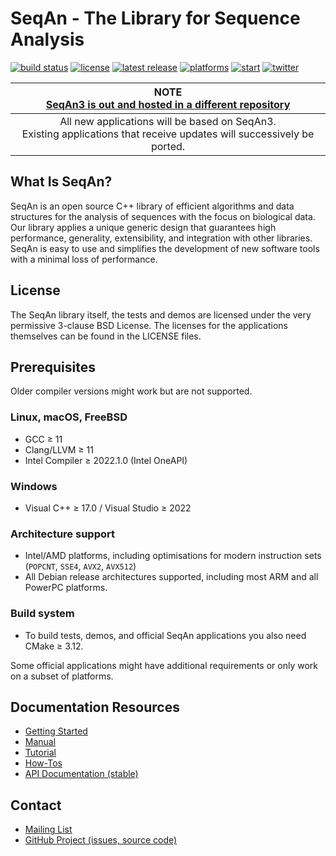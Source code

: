 # SeqAn - The Library for Sequence Analysis

[![build status][1]][2]
[![license][3]][4]
[![latest release][5]][6]
[![platforms][7]][8]
[![start][9]][10]
[![twitter][11]][12]

[1]: https://img.shields.io/github/workflow/status/seqan/seqan/CI%20on%20Linux/develop?style=flat&logo=github&label=SeqAn%20CI "Open GitHub actions page"
[2]: https://github.com/seqan/seqan/actions?query=branch%3Adevelop
[3]: https://img.shields.io/badge/license-BSD-green.svg "Open license file"
[4]: https://github.com/seqan/seqan/blob/develop/LICENSE
[5]: https://img.shields.io/github/release/seqan/seqan.svg "Get the latest release"
[6]: https://github.com/seqan/seqan/releases/latest
[7]: https://img.shields.io/badge/platform-linux%20%7C%20bsd%20%7C%20osx%20%7C%20win-informational.svg "Open our API documentation"
[8]: https://docs.seqan.de/seqan/develop/
[9]: https://img.shields.io/github/stars/seqan/seqan.svg?style=social "See who starred us"
[10]: https://github.com/seqan/seqan/stargazers
[11]: https://img.shields.io/twitter/follow/SeqAnLib.svg?label=follow&style=social "Follow us on Twitter"
[12]: https://twitter.com/seqanlib

| **NOTE <br> [SeqAn3 is out and hosted in a different repository](https://github.com/seqan/seqan3)**                        |
|:--------------------------------------------------------------------------------------------------------------------------:|
| All new applications will be based on SeqAn3. <br> Existing applications that receive updates will successively be ported. |

## What Is SeqAn?

SeqAn is an open source C++ library of efficient algorithms and data structures for the analysis of sequences with the focus on biological data.
Our library applies a unique generic design that guarantees high performance, generality, extensibility, and integration with other libraries.
SeqAn is easy to use and simplifies the development of new software tools with a minimal loss of performance.

## License

The SeqAn library itself, the tests and demos are licensed under the very permissive 3-clause BSD License.
The licenses for the applications themselves can be found in the LICENSE files.

## Prerequisites

Older compiler versions might work but are not supported.

### Linux, macOS, FreeBSD
  * GCC ≥ 11
  * Clang/LLVM ≥ 11
  * Intel Compiler ≥ 2022.1.0 (Intel OneAPI)

### Windows
  * Visual C++ ≥ 17.0 / Visual Studio ≥ 2022

### Architecture support
  * Intel/AMD platforms, including optimisations for modern instruction sets (`POPCNT`, `SSE4`, `AVX2`, `AVX512`)
  * All Debian release architectures supported, including most ARM and all PowerPC platforms.

### Build system
  * To build tests, demos, and official SeqAn applications you also need CMake ≥ 3.12.

Some official applications might have additional requirements or only work on a subset of platforms.

## Documentation Resources

* [Getting Started](https://seqan.readthedocs.io/en/master/Tutorial/GettingStarted)
* [Manual](https://seqan.readthedocs.io/en/master)
* [Tutorial](https://seqan.readthedocs.io/en/master/index.html#tutorials)
* [How-Tos](https://seqan.readthedocs.io/en/master/Tutorial/HowTo)
* [API Documentation (stable)](https://docs.seqan.de/seqan/master/)

## Contact

* [Mailing List](https://lists.fu-berlin.de/listinfo/seqan-dev#subscribe)
* [GitHub Project (issues, source code)](https://github.com/seqan/seqan)
